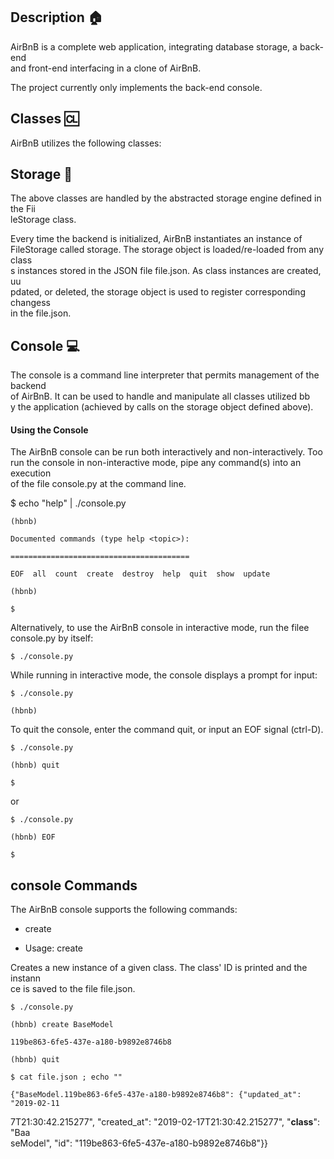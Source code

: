 ## Description 🏠                                                                                                                  
                                                                                                                                   
AirBnB is a complete web application, integrating database storage, a back-end                                                   
and front-end interfacing in a clone of AirBnB.                                                                                
                                                                                                                                   
The project currently only implements the back-end console.                                                                        
                                                                                                                                   
## Classes 🆑                                                                                                                      
                                                                                                                                   
AirBnB utilizes the following classes:                                                                                       
                                                                                                                                   
## Storage 🛄                                                                                                                      
                                                                                                                                   
The above classes are handled by the abstracted storage engine defined in the Fii                                                  
leStorage class.                                                                                                                   
                                                                                                                                   
Every time the backend is initialized, AirBnB instantiates an instance of                                                    
FileStorage called storage. The storage object is loaded/re-loaded from any class                                                  
s instances stored in the JSON file file.json. As class instances are created, uu                                                  
pdated, or deleted, the storage object is used to register corresponding changess                                                  
 in the file.json. 

## Console 💻                                                                                                                      
                                                                                                                                   
The console is a command line interpreter that permits management of the backend                                                  
 of AirBnB. It can be used to handle and manipulate all classes utilized bb                                                  
y the application (achieved by calls on the storage object defined above).                                                         
                                                                                                                                   
#### Using the Console                                                                                                             
                                                                                                                                   
The AirBnB console can be run both interactively and non-interactively. Too                                                  
 run the console in non-interactive mode, pipe any command(s) into an execution                                                    
of the file console.py at the command line.   

$ echo "help" | ./console.py                                                                                                   
                                                                                                                                   
    (hbnb)                                                                                                                         
                                                                                                                                   
    Documented commands (type help <topic>):                                                                                       
                                                                                                                                   
    ========================================                                                                                       
                                                                                                                                   
    EOF  all  count  create  destroy  help  quit  show  update                                                                     
                                                                                                                                   
    (hbnb)                                                                                                                         
                                                                                                                                   
    $                                                                                                                              
                                                                                                                                   
                                                                                                                                   
Alternatively, to use the AirBnB console in interactive mode, run the filee                                                  
 console.py by itself:    

`$ ./console.py`                                                                                                                   
                                                                                                                                   
While running in interactive mode, the console displays a prompt for input:                                                        
                                                                                                                                   
    $ ./console.py                                                                                                                 
                                                                                                                                   
    (hbnb)                                                                                                                         
                                                                                                                                   
To quit the console, enter the command quit, or input an EOF signal (ctrl-D).                                                      
                                                                                                                                   
                                                                                                                                   
                                                                                                                                   
    $ ./console.py                                                                                                                 
                                                                                                                                   
    (hbnb) quit                                                                                                                    
                                                                                                                                   
    $               

or                                                                                                                                 
                                                                                                                                   
                                                                                                                                   
                                                                                                                                   
    $ ./console.py                                                                                                                 
                                                                                                                                   
    (hbnb) EOF                                                                                                                     
                                                                                                                                   
    $                                                                                                                              
                                                                                                                                   
                                                                                                                                   
                                                                                                                                   
## console Commands                                                                                                                
                                                                                                                                   
The AirBnB console supports the following commands:                                                                                
                                                    
- create                                                                                                                           
                                                                                                                                   
 - Usage: create <class>                                                                                                           
                                                                                                                                   
                                                                                                                                   
                                                                                                                                   
Creates a new instance of a given class. The class' ID is printed and the instann                                                  
ce is saved to the file file.json.  

                                                                                                                                  
    $ ./console.py                                                                                                                 
                                                                                                                                   
    (hbnb) create BaseModel                                                                                                        
                                                                                                                                   
    119be863-6fe5-437e-a180-b9892e8746b8                                                                                           
                                                                                                                                   
    (hbnb) quit                                                                                                                    
                                                                                                                                   
    $ cat file.json ; echo ""                                                                                                      
                                                                                                                                   
    {"BaseModel.119be863-6fe5-437e-a180-b9892e8746b8": {"updated_at": "2019-02-11                                                  
7T21:30:42.215277", "created_at": "2019-02-17T21:30:42.215277", "__class__": "Baa                                                  
seModel", "id": "119be863-6fe5-437e-a180-b9892e8746b8"}}                                                                           
                                                          
